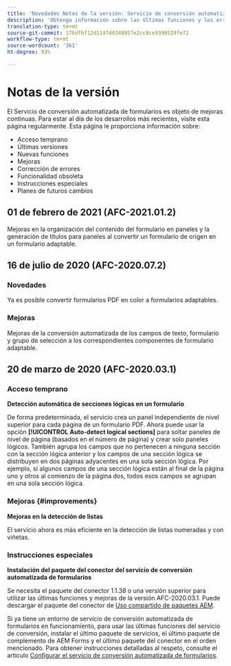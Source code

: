 ```yaml
---
title: 'Novedades Notas de la versión: Servicio de conversión automatizada de formularios'
description: 'Obtenga información sobre las últimas funciones y los errores corregidos para el Servicio de conversión automatizada de formularios '
translation-type: tm+mt
source-git-commit: 176dfbf12d1147d0348957e2cc8ce9390529fe72
workflow-type: tm+mt
source-wordcount: '361'
ht-degree: 93%

---
```



# Notas de la versión

El Servicio de conversión automatizada de formularios es objeto de mejoras continuas. Para estar al día de los desarrollos más recientes, visite esta página regularmente. Esta página le proporciona información sobre:

* Acceso temprano
* Últimas versiones
* Nuevas funciones
* Mejoras
* Corrección de errores
* Funcionalidad obsoleta
* Instrucciones especiales
* Planes de futuros cambios


## 01 de febrero de 2021 (AFC-2021.01.2)

Mejoras en la organización del contenido del formulario en paneles y la generación de títulos para paneles al convertir un formulario de origen en un formulario adaptable.

## 16 de julio de 2020 (AFC-2020.07.2)

### Novedades

Ya es posible convertir formularios PDF en color a formularios adaptables.

### Mejoras

Mejoras de la conversión automatizada de los campos de texto, formulario y grupo de selección a los correspondientes componentes de formulario adaptable.


## 20 de marzo de 2020 (AFC-2020.03.1)

### Acceso temprano

**Detección automática de secciones lógicas en un formulario**

De forma predeterminada, el servicio crea un panel independiente de nivel superior para cada página de un formulario PDF. Ahora puede usar la opción **[!UICONTROL Auto-detect logical sections]** para soltar paneles de nivel de página (basados en el número de página) y crear solo paneles lógicos. También agrupa los campos que no pertenecen a ninguna sección con la sección lógica anterior y los campos de una sección lógica se distribuyen en dos páginas adyacentes en una sola sección lógica. Por ejemplo, si algunos campos de una sección lógica están al final de la página uno y otros al comienzo de la página dos, todos esos campos se agrupan en una sola sección lógica.

### Mejoras {#improvements}

**Mejoras en la detección de listas**

El servicio ahora es más eficiente en la detección de listas numeradas y con viñetas.

### Instrucciones especiales

**Instalación del paquete del conector del servicio de conversión automatizada de formularios**

Se necesita el paquete del conector 1.1.38 o una versión superior para utilizar las últimas funciones y mejoras de la versión AFC-2020.03.1. Puede descargar el paquete del conector de [Uso compartido de paquetes AEM](https://www.adobeaemcloud.com/content/marketplace/marketplaceProxy.html?packagePath=/content/companies/public/adobe/packages/cq650/featurepack/AFCS-Connector-2020.03.1).

Si ya tiene un entorno de servicio de conversión automatizada de formularios en funcionamiento, para usar las últimas funciones del servicio de conversión, instalar el último paquete de servicios, el último paquete de complemento de AEM Forms y el último paquete del conector en el orden mencionado. Para obtener instrucciones detalladas al respeto, consulte el artículo [Configurar el servicio de conversión automatizada de formularios](configure-service.md).